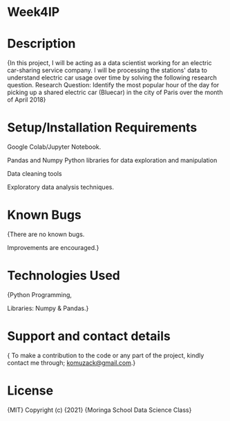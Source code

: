 # Week4IP
# Description
{In this project, I will be acting as a data scientist working for an electric car-sharing service company.  I will be processing the stations' data to understand electric car usage over time by solving the following research question.  Research Question:  Identify the most popular hour of the day for picking up a shared electric car (Bluecar) in the city of Paris over the month of April 2018}
# Setup/Installation Requirements
Google Colab/Jupyter Notebook.

Pandas and Numpy Python libraries for data exploration and manipulation

Data cleaning tools

Exploratory data analysis techniques.

# Known Bugs
{There are no known bugs.

Improvements are encouraged.}

# Technologies Used
{Python Programming,

Libraries: Numpy & Pandas.}

# Support and contact details
{ To make a contribution to the code or any part of the project, kindly contact me through; komuzack@gmail.com.}

# License
{MIT}
Copyright (c) {2021} {Moringa School Data Science Class}
